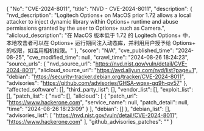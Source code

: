 {
    "No": "CVE-2024-8011",
    "title": "NVD - CVE-2024-8011",
    "description": {
        "nvd_description": "Logitech Options+ on MacOS prior 1.72 allows a local attacker to inject dynamic library within Options+ runtime and abuse permissions granted by the user to Options+ such as Camera.",
        "alicloud_description": "在 MacOS 版本低于 1.72 的 Logitech Options+ 中，本地攻击者可以在 Options+ 运行期间注入动态库，并利用用户授予给 Options+ 的权限，如滥用相机权限。"
    },
    "score": "N/A",
    "cve_published_time": "2024-08-25",
    "cve_modified_time": null,
    "crawl_time": "2024-08-26 18:24:23",
    "source_urls": {
        "nvd_source_url": "https://nvd.nist.gov/vuln/detail/CVE-2024-8011",
        "alicloud_source_url": "https://avd.aliyun.com/nvd/list?page=1",
        "debian": "https://security-tracker.debian.org/tracker/CVE-2024-8011",
        "advisories": "https://github.com/advisories/GHSA-wqxx-gq9h-pv57"
    },
    "affected_software": [],
    "third_party_list": [],
    "vendor_list": [],
    "exploit_list": [],
    "patch_list": {
        "nvd": [],
        "alicloud": [
            {
            "patch_url": "https://www.hackerone.com",
            "service_name": null,
            "patch_detail": null,
            "time": "2024-08-26 18:23:09"
            }
        ],
        "debian": []
    },
    "debian_list": [],
    "advisories_list": [
        "https://nvd.nist.gov/vuln/detail/CVE-2024-8011",
        "https://www.hackerone.com"
    ],
    "github_advisories_patches": ""
}